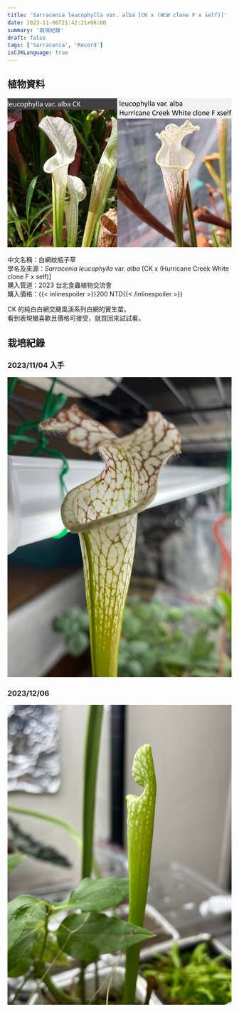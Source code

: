 ```yaml
---
title: 'Sarracenia leucophylla var. alba [CK x (HCW clone F x self)]'
date: 2023-11-06T21:42:21+08:00
summary: '栽培紀錄'
draft: false
tags: ['Sarracenia', 'Record']
isCJKLanguage: true
---
```


## 植物資料

![parent](./images/parent.jpg "賣家的父母本")

中文名稱：白網紋瓶子草  
學名及來源：*Sarracenia leucophylla* var. *alba* [CK x (Hurricane Creek White clone F x self)]  
購入管道：2023 台北食蟲植物交流會  
購入價格：{{< inlinespoiler >}}200 NTD{{< /inlinespoiler >}}  

CK 的純白白網交颶風溪系列白網的實生苗。  
看到表現蠻喜歡且價格可接受，就買回來試試看。  

## 栽培紀錄

### 2023/11/04 入手

![2023-11-04](./images/2023-11-04.jpg "類似母本的細長瓶身")

### 2023/12/06

![2023-12-06](./images/2023-12-06.jpg "新瓶子目前長度約 14 cm")
